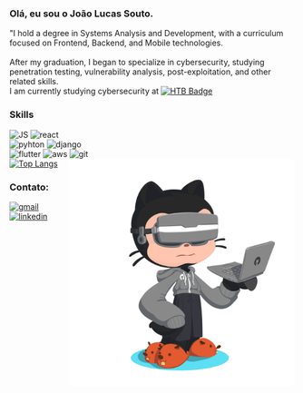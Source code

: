 ### Olá, eu sou o João Lucas Souto.
"I hold a degree in Systems Analysis and Development, with a curriculum focused on Frontend, Backend, and Mobile technologies. <br>
<br>
After my graduation, I began to specialize in cybersecurity, studying penetration testing, vulnerability analysis, post-exploitation, and other related skills.
<br>
I am currently studying cybersecurity at <a href="https://www.hackthebox.com/" target="_blank"><img src="https://img.shields.io/badge/HackTheBox-111927?style=for-the-badge&logo=Hack%20The%20Box&logoColor=9FEF00" alt="HTB Badge"></a>
<br>
### Skills

![JS](https://img.shields.io/badge/JavaScript-323330?style=for-the-badge&logo=javascript&logoColor=F7DF1E)
![react](https://img.shields.io/badge/React-20232A?style=for-the-badge&logo=react&logoColor=61DAFB)
<br>
![pyhton](https://img.shields.io/badge/Python-14354C?style=for-the-badge&logo=python&logoColor=white)
![django](https://img.shields.io/badge/Django-092E20?style=for-the-badge&logo=django&logoColor=white)
<br>
![flutter](https://img.shields.io/badge/Flutter-02569B?style=for-the-badge&logo=flutter&logoColor=white)
![aws](https://img.shields.io/badge/Amazon_AWS-232F3E?style=for-the-badge&logo=amazon-aws&logoColor=white)
![git](https://img.shields.io/badge/Git-E34F26?style=for-the-badge&logo=git&logoColor=white)
<br>
<img style="width: 400px" align="right" src="https://github.com/JoaoLSouto/JoaoLSouto/blob/main/octocat-1675293530259.png">
[![Top Langs](https://github-readme-stats-sigma-five.vercel.app/api/top-langs/?username=JoaoLSouto&layout=compact&theme=chartreuse-dark&show_icons=true)](https://github.com/JoaoLSouto/github-readme-stats)
<br>
### Contato:
[![gmail](https://img.shields.io/badge/Gmail-D14836?style=for-the-badge&logo=gmail&logoColor=white)](mailto:contato.joaolsouto@gmail.com)
[![linkedin](https://img.shields.io/badge/LinkedIn-0077B5?style=for-the-badge&logo=linkedin&logoColor=white)](https://www.linkedin.com/in/joão-lucas-souto/)
<br>
